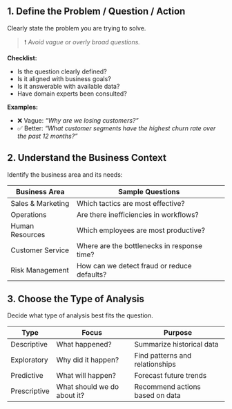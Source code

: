 ## 1. Define the Problem / Question / Action

Clearly state the problem you are trying to solve.

> ❗ _Avoid vague or overly broad questions._

**Checklist:**
-  Is the question clearly defined?
-  Is it aligned with business goals?
-  Is it answerable with available data?
-  Have domain experts been consulted?

**Examples:**
- ❌ Vague: _“Why are we losing customers?”_
- ✅ Better: _“What customer segments have the highest churn rate over the past 12 months?”_
## 2. Understand the Business Context
Identify the business area and its needs:

| Business Area     | Sample Questions                            |
| ----------------- | ------------------------------------------- |
| Sales & Marketing | Which tactics are most effective?           |
| Operations        | Are there inefficiencies in workflows?      |
| Human Resources   | Which employees are most productive?        |
| Customer Service  | Where are the bottlenecks in response time? |
| Risk Management   | How can we detect fraud or reduce defaults? |
## 3. Choose the Type of Analysis

Decide what type of analysis best fits the question.

|Type|Focus|Purpose|
|---|---|---|
|Descriptive|What happened?|Summarize historical data|
|Exploratory|Why did it happen?|Find patterns and relationships|
|Predictive|What will happen?|Forecast future trends|
|Prescriptive|What should we do about it?|Recommend actions based on data|
